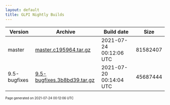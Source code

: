 ```yaml
---
layout: default
title: GLPI Nightly Builds
---
```


Version|Archive|Build date|Size
---|---|---|---
master|[master.c195964.tar.gz](master.c195964.tar.gz)|2021-07-24 00:12:06 UTC|81582407
9.5-bugfixes|[9.5-bugfixes.3b8bd39.tar.gz](9.5-bugfixes.3b8bd39.tar.gz)|2021-07-20 00:14:04 UTC|45687444

<font size="1">Page generated on 2021-07-24 00:12:06 UTC</font>
